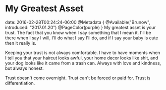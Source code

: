 # My Greatest Asset
date: 2016-02-28T00:24:24-06:00
@Metadata {
  @Available("Brunow", introduced: "2017.01.20")
  @PageColor(purple)
}
My greatest asset is your trust. The fact that you know when I say something that I mean it. I'll be there when I say I will, I'll do what I say I'll do, and if I say your baby is cute then it really is.

Keeping your trust is not always comfortable. I have to have moments when I tell you that your haircut looks awful, your home decor looks like shit, and your dog looks like it came from a trash can. Always with love and kindness, but always honest.

Trust doesn't come overnight. Trust can't be forced or paid for. Trust is differentiation.
